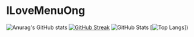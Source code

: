 # ILoveMenuOng
![Anurag's GitHub stats](https://github-readme-stats.vercel.app/api?username=anuraghazra&show_icons=true&theme=midnight_purple)
[![GitHub Streak](https://streak-stats.demolab.com?user=ILoveMenOng&theme=modern-lilac)](https://git.io/streak-stats) 
![GitHub Stats](https://github-stats-alpha.vercel.app/api?username=IloveMenOng&cc=000&tc=fff&ic=fff&bc=000)
[![Top Langs](https://github-readme-stats.vercel.app/api/top-langs/?username=ILoveMenOng)])

